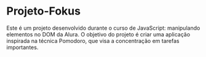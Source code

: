 # Projeto-Fokus
Este é um projeto desenvolvido durante o curso de JavaScript: manipulando elementos no DOM da Alura. O objetivo do projeto é criar uma aplicação inspirada na técnica Pomodoro, que visa a concentração em tarefas importantes.
